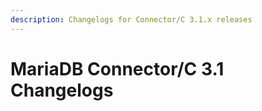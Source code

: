 ```yaml
---
description: Changelogs for Connector/C 3.1.x releases
---
```


# MariaDB Connector/C 3.1 Changelogs

